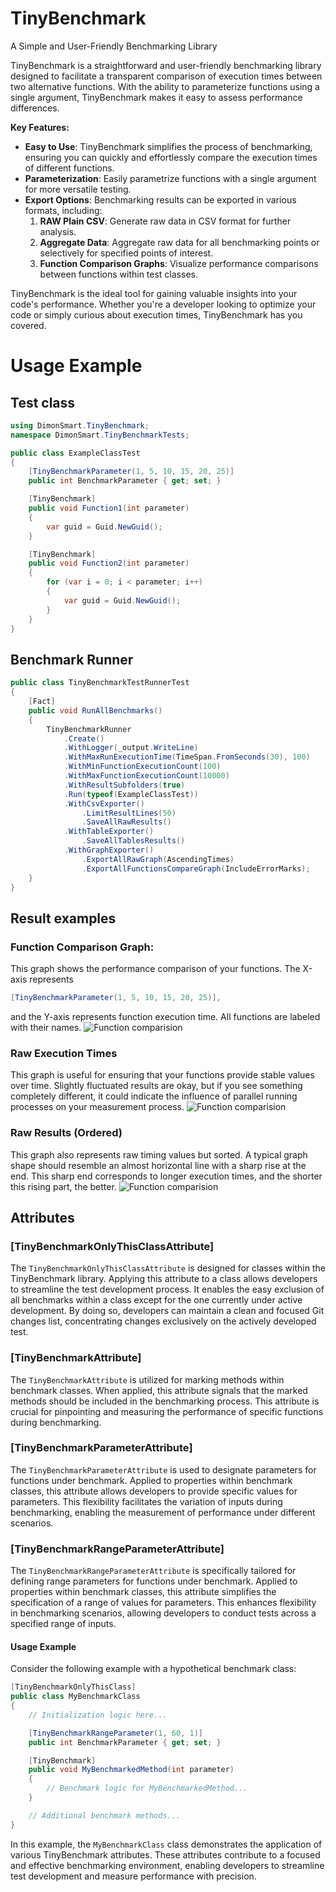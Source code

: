 # TinyBenchmark
A Simple and User-Friendly Benchmarking Library

TinyBenchmark is a straightforward and user-friendly benchmarking library designed to facilitate a transparent comparison of execution times between two alternative functions. With the ability to parameterize functions using a single argument, TinyBenchmark makes it easy to assess performance differences.

**Key Features:**

- **Easy to Use**: TinyBenchmark simplifies the process of benchmarking, ensuring you can quickly and effortlessly compare the execution times of different functions.
- **Parameterization**: Easily parametrize functions with a single argument for more versatile testing.
- **Export Options**: Benchmarking results can be exported in various formats, including:
    1. **RAW Plain CSV**: Generate raw data in CSV format for further analysis.
    2. **Aggregate Data**: Aggregate raw data for all benchmarking points or selectively for specified points of interest.
    3. **Function Comparison Graphs**: Visualize performance comparisons between functions within test classes.

TinyBenchmark is the ideal tool for gaining valuable insights into your code's performance. Whether you're a developer looking to optimize your code or simply curious about execution times, TinyBenchmark has you covered.

# Usage Example
## Test class
```csharp
using DimonSmart.TinyBenchmark;
namespace DimonSmart.TinyBenchmarkTests;

public class ExampleClassTest
{
    [TinyBenchmarkParameter(1, 5, 10, 15, 20, 25)]
    public int BenchmarkParameter { get; set; }

    [TinyBenchmark]
    public void Function1(int parameter)
    {
        var guid = Guid.NewGuid();
    }

    [TinyBenchmark]
    public void Function2(int parameter)
    {
        for (var i = 0; i < parameter; i++)
        {
            var guid = Guid.NewGuid();
        }
    }
}
```


## Benchmark Runner
```csharp
public class TinyBenchmarkTestRunnerTest
{
    [Fact]
    public void RunAllBenchmarks()
    {
        TinyBenchmarkRunner
            .Create()
            .WithLogger(_output.WriteLine)
            .WithMaxRunExecutionTime(TimeSpan.FromSeconds(30), 100)
            .WithMinFunctionExecutionCount(100)
            .WithMaxFunctionExecutionCount(10000)
            .WithResultSubfolders(true)
            .Run(typeof(ExampleClassTest))
            .WithCsvExporter()
                .LimitResultLines(50)
                .SaveAllRawResults()
            .WithTableExporter()
                .SaveAllTablesResults()
            .WithGraphExporter()
                .ExportAllRawGraph(AscendingTimes)
                .ExportAllFunctionsCompareGraph(IncludeErrorMarks);
    }
}

```

## Result examples

### Function Comparison Graph:
This graph shows the performance comparison of your functions. The X-axis represents
```csharp
[TinyBenchmarkParameter(1, 5, 10, 15, 20, 25)],
```
and the Y-axis represents function execution time. All functions are labeled with their names.
![Function comparision](https://raw.githubusercontent.com/DimonSmart/TinyBenchmark/master/DimonSmart.TinyBenchmark/Docs/Images/Compare-StringVsStringBuilderBenchmark.png)

### Raw Execution Times
This graph is useful for ensuring that your functions provide stable values over time.
Slightly fluctuated results are okay, but if you see something completely different,
it could indicate the influence of parallel running processes on your measurement process.
![Function comparision](https://raw.githubusercontent.com/DimonSmart/TinyBenchmark/master/DimonSmart.TinyBenchmark/Docs/Images/Raw-ExampleClassTest-Function1-1-Unordered.png)

### Raw Results (Ordered)
This graph also represents raw timing values but sorted.
A typical graph shape should resemble an almost horizontal line with a sharp rise at the end.
This sharp end corresponds to longer execution times, and the shorter this rising part, the better.
![Function comparision](https://raw.githubusercontent.com/DimonSmart/TinyBenchmark/master/DimonSmart.TinyBenchmark/Docs/Images/Raw-ExampleClassTest-Function1-1-Ascending.png)

## Attributes

### [TinyBenchmarkOnlyThisClassAttribute]

The `TinyBenchmarkOnlyThisClassAttribute` is designed for classes within the TinyBenchmark library. Applying this attribute to a class allows developers to streamline the test development process. It enables the easy exclusion of all benchmarks within a class except for the one currently under active development. By doing so, developers can maintain a clean and focused Git changes list, concentrating changes exclusively on the actively developed test.

### [TinyBenchmarkAttribute]

The `TinyBenchmarkAttribute` is utilized for marking methods within benchmark classes. When applied, this attribute signals that the marked methods should be included in the benchmarking process. This attribute is crucial for pinpointing and measuring the performance of specific functions during benchmarking.

### [TinyBenchmarkParameterAttribute]

The `TinyBenchmarkParameterAttribute` is used to designate parameters for functions under benchmark. Applied to properties within benchmark classes, this attribute allows developers to provide specific values for parameters. This flexibility facilitates the variation of inputs during benchmarking, enabling the measurement of performance under different scenarios.

### [TinyBenchmarkRangeParameterAttribute]

The `TinyBenchmarkRangeParameterAttribute` is specifically tailored for defining range parameters for functions under benchmark. Applied to properties within benchmark classes, this attribute simplifies the specification of a range of values for parameters. This enhances flexibility in benchmarking scenarios, allowing developers to conduct tests across a specified range of inputs.

#### Usage Example

Consider the following example with a hypothetical benchmark class:

```csharp
[TinyBenchmarkOnlyThisClass]
public class MyBenchmarkClass
{
    // Initialization logic here...

    [TinyBenchmarkRangeParameter(1, 60, 1)]
    public int BenchmarkParameter { get; set; }

    [TinyBenchmark]
    public void MyBenchmarkedMethod(int parameter)
    {
        // Benchmark logic for MyBenchmarkedMethod...
    }

    // Additional benchmark methods...
}
```

In this example, the `MyBenchmarkClass` class demonstrates the application of various TinyBenchmark attributes. These attributes contribute to a focused and effective benchmarking environment, enabling developers to streamline test development and measure performance with precision.